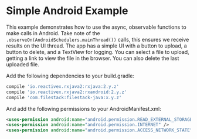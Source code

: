 # Simple Android Example

This example demonstrates how to use the async, observable functions to make calls in Android. Take note of the `.observeOn(AndroidSchedulers.mainThread())` calls, this ensures we receive results on the UI thread. The app has a simple UI with a button to upload, a button to delete, and a TextView for logging. You can select a file to upload, getting a link to view the file in the browser. You can also delete the last uploaded file.

Add the following dependencies to your build.gradle:

```Groovy
compile 'io.reactivex.rxjava2:rxjava:2.y.z'
compile 'io.reactivex.rxjava2:rxandroid:2.y.z'
compile 'com.filestack:filestack-java:x.y.z'
```

And add the following permissions to your AndroidManifest.xml:

```XML
<uses-permission android:name="android.permission.READ_EXTERNAL_STORAGE" />
<uses-permission android:name="android.permission.INTERNET" />
<uses-permission android:name="android.permission.ACCESS_NETWORK_STATE" />
```
